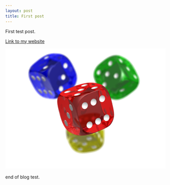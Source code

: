 ```yaml
---
layout: post
title: First post
---
```


First test post.

[Link to my website](https://csh.depaul.edu/faculty-staff/faculty-a-z/Pages/physics/eric-landahl.aspx)

![photo](https://github.com/elandahl/elandahl.github.io/blob/master/images/PNG1.png?raw=true "Logo Title Text 1")

end of blog test.

